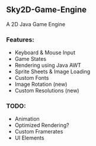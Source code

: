 ## Sky2D-Game-Engine
A 2D Java Game Engine 

### Features:
- Keyboard & Mouse Input
- Game States
- Rendering using Java AWT
- Sprite Sheets & Image Loading
- Custom Fonts
- Image Rotation (new)
- Custom Resolutions (new)

### TODO:
- Animation
- Optimized Rendering?
- Custom Framerates
- UI Elements
